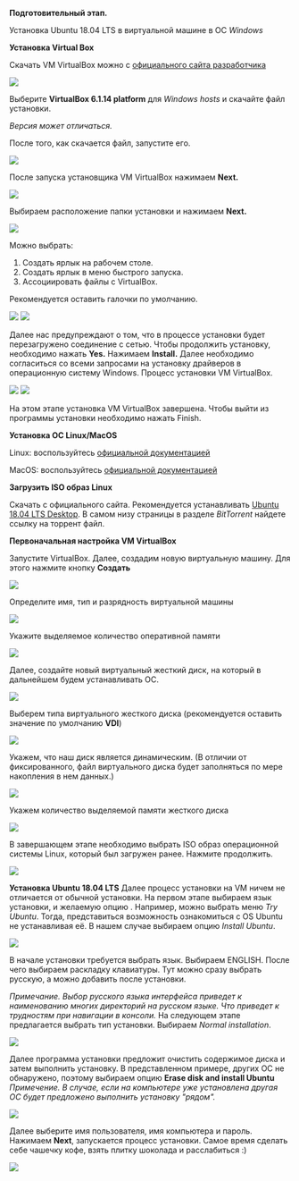 **Подготовительный этап.**

Установка Ubuntu 18.04 LTS в виртуальной машине в ОС *Windows*

**Установка Virtual Box**

Скачать VM VirtualBox можно с [официального сайта разработчика](https://www.virtualbox.org/wiki/Downloads)

![](images/vb_ver.png)

Выберите **VirtualBox 6.1.14 platform** для *Windows hosts* и скачайте файл установки. 

*Версия может отличаться.*

После того, как скачается файл, запустите его.

![](images/1.png)

После запуска установщика VM VirtualBox нажимаем **Next.**

![](images/2.png)

Выбираем расположение папки установки и нажимаем **Next.**

![](images/3.png)

Можно выбрать:
  1. Создать ярлык на рабочем столе.
  2. Создать ярлык в меню быстрого запуска.
  3. Ассоциировать файлы с VirtualBox.

Рекомендуется оставить галочки по умолчанию.

![](images/4.png)
![](images/5.png)

Далее нас предупреждают о том, что в процессе установки будет перезагружено соединение с сетью. Чтобы продолжить установку, необходимо нажать **Yes.** 
Нажимаем **Install.**
Далее необходимо согласиться со всеми запросами на установку драйверов в операционную систему Windows.
Процесс установки VM VirtualBox.

![](images/6.png)
![](images/7.png)

На этом этапе установка VM VirtualBox завершена. Чтобы выйти из программы установки необходимо нажать Finish.


**Установка ОС Linux/MacOS**

Linux: воспользуйтесь [официальной документацией](https://www.virtualbox.org/manual/ch02.html#install-linux-host)

MacOS: воспользуйтесь [официальной документацией](https://www.virtualbox.org/manual/ch02.html#installation-mac)

**Загрузить ISO образ Linux**

Скачать с официального сайта. Рекомендуется устанавливать [Ubuntu 18.04 LTS Desktop](https://ubuntu.com/download/alternative-downloads). В самом низу страницы в разделе *BitTorrent* найдете ссылку на торрент файл.

**Первоначальная настройка VM VirtualBox**

Запустите VirtualBox. Далее, создадим новую виртуальную машину. Для этого нажмите кнопку **Создать**

![](images/setup/setup1.png)

Определите имя, тип и разрядность виртуальной машины

![](images/setup/setup2.png)

Укажите выделяемое количество оперативной памяти

![](images/setup/setup3.png)

Далее, создайте новый виртуальный жесткий диск, на который в дальнейшем будем устанавливать ОС.

![](images/setup/setup4.png)

Выберем типа виртуального жесткого диска (рекомендуется оставить значение по умолчанию **VDI**)

![](images/setup/setup5.png)

Укажем, что наш диск является динамическим. (В отличии от фиксированного, файл виртуального диска будет заполняться по мере накопления в нем данных.)

![](images/setup/setup6.png)

Укажем количество выделяемой памяти жесткого диска

![](images/setup/setup7.png)

В завершающем этапе необходимо выбрать ISO образ операционной системы Linux, который был загружен ранее. Нажмите продолжить.

![](images/setup/setup8.png)


**Установка Ubuntu 18.04 LTS**
Далее процесс установки на VM ничем не отличается от обычной установки. На первом этапе выбираем язык установки, и желаемую опцию . Например, можно выбрать меню *Try Ubuntu*. Тогда, представиться возможность ознакомиться с OS Ubuntu не устанавливая её. В нашем случае выбираем опцию *Install Ubuntu*. 

![](images/setup/s_1.png)

В начале установки требуется выбрать язык. Выбираем ENGLISH. После чего выбираем раскладку клавиатуры. Тут можно сразу выбрать русскую, а можно добавить после установки.

*Примечание. Выбор русского языка интерфейса приведет к наименованию многих директорий на русском языке. Что приведет к трудностям при навигации в консоли.*
На следующем этапе предлагается выбрать тип установки. Выбираем *Normal installation*.

![](images/setup/s_2.png)

Далее программа  установки предложит очистить содержимое диска и затем выполнить установку. В представленном примере, других ОС не обнаружено, поэтому выбираем опцию **Erase disk and install Ubuntu**
*Примечение. В случае, если на компьютере уже установлена другая ОС будет предложено выполнить установку "рядом".*

![](images/setup/s_3.png)

Далее выберите имя пользователя, имя компьютера и пароль. Нажимаем **Next**, запускается процесс установки. Самое время сделать себе чашечку кофе, взять плитку шоколада и расслабиться :)

![](images/setup/s_4.png)
